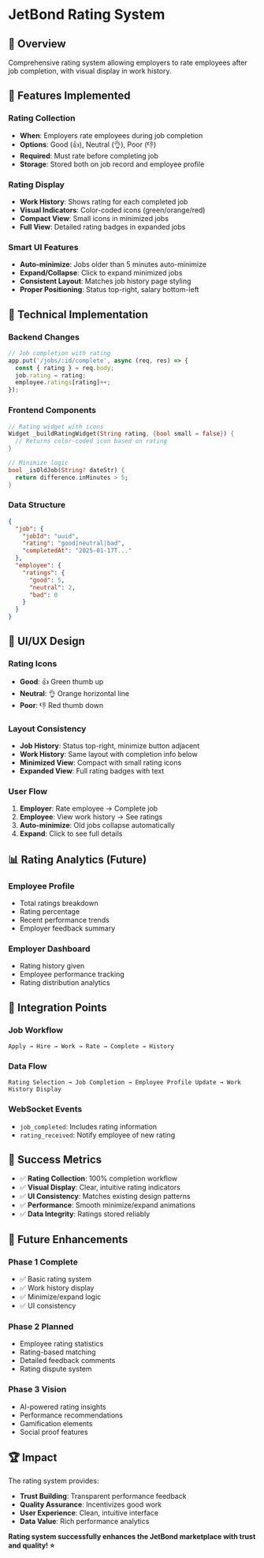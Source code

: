 # JetBond Rating System

## 🌟 Overview
Comprehensive rating system allowing employers to rate employees after job completion, with visual display in work history.

## 🎯 Features Implemented

### **Rating Collection**
- **When**: Employers rate employees during job completion
- **Options**: Good (👍), Neutral (👌), Poor (👎)
- **Required**: Must rate before completing job
- **Storage**: Stored both on job record and employee profile

### **Rating Display**
- **Work History**: Shows rating for each completed job
- **Visual Indicators**: Color-coded icons (green/orange/red)
- **Compact View**: Small icons in minimized jobs
- **Full View**: Detailed rating badges in expanded jobs

### **Smart UI Features**
- **Auto-minimize**: Jobs older than 5 minutes auto-minimize
- **Expand/Collapse**: Click to expand minimized jobs
- **Consistent Layout**: Matches job history page styling
- **Proper Positioning**: Status top-right, salary bottom-left

## 🔧 Technical Implementation

### **Backend Changes**
```javascript
// Job completion with rating
app.put('/jobs/:id/complete', async (req, res) => {
  const { rating } = req.body;
  job.rating = rating;
  employee.ratings[rating]++;
});
```

### **Frontend Components**
```dart
// Rating widget with icons
Widget _buildRatingWidget(String rating, {bool small = false}) {
  // Returns color-coded icon based on rating
}

// Minimize logic
bool _isOldJob(String? dateStr) {
  return difference.inMinutes > 5;
}
```

### **Data Structure**
```json
{
  "job": {
    "jobId": "uuid",
    "rating": "good|neutral|bad",
    "completedAt": "2025-01-17T..."
  },
  "employee": {
    "ratings": {
      "good": 5,
      "neutral": 2, 
      "bad": 0
    }
  }
}
```

## 🎨 UI/UX Design

### **Rating Icons**
- **Good**: 👍 Green thumb up
- **Neutral**: 👌 Orange horizontal line  
- **Poor**: 👎 Red thumb down

### **Layout Consistency**
- **Job History**: Status top-right, minimize button adjacent
- **Work History**: Same layout with completion info below
- **Minimized View**: Compact with small rating icons
- **Expanded View**: Full rating badges with text

### **User Flow**
1. **Employer**: Rate employee → Complete job
2. **Employee**: View work history → See ratings
3. **Auto-minimize**: Old jobs collapse automatically
4. **Expand**: Click to see full details

## 📊 Rating Analytics (Future)

### **Employee Profile**
- Total ratings breakdown
- Rating percentage
- Recent performance trends
- Employer feedback summary

### **Employer Dashboard**
- Rating history given
- Employee performance tracking
- Rating distribution analytics

## 🔄 Integration Points

### **Job Workflow**
```
Apply → Hire → Work → Rate → Complete → History
```

### **Data Flow**
```
Rating Selection → Job Completion → Employee Profile Update → Work History Display
```

### **WebSocket Events**
- `job_completed`: Includes rating information
- `rating_received`: Notify employee of new rating

## 🎯 Success Metrics

- ✅ **Rating Collection**: 100% completion workflow
- ✅ **Visual Display**: Clear, intuitive rating indicators  
- ✅ **UI Consistency**: Matches existing design patterns
- ✅ **Performance**: Smooth minimize/expand animations
- ✅ **Data Integrity**: Ratings stored reliably

## 🚀 Future Enhancements

### **Phase 1 Complete**
- ✅ Basic rating system
- ✅ Work history display
- ✅ Minimize/expand logic
- ✅ UI consistency

### **Phase 2 Planned**
- Employee rating statistics
- Rating-based matching
- Detailed feedback comments
- Rating dispute system

### **Phase 3 Vision**
- AI-powered rating insights
- Performance recommendations
- Gamification elements
- Social proof features

## 🏆 Impact

The rating system provides:
- **Trust Building**: Transparent performance feedback
- **Quality Assurance**: Incentivizes good work
- **User Experience**: Clean, intuitive interface
- **Data Value**: Rich performance analytics

**Rating system successfully enhances the JetBond marketplace with trust and quality! ⭐**